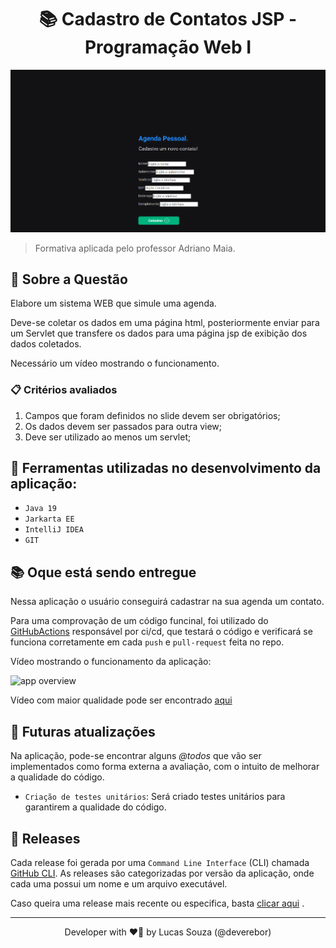 <h1 align="center">📚 Cadastro de Contatos JSP - Programação Web I</h1>

<p align="center">

![app overview](./.github/images/app-overview.png)

</p>

> Formativa aplicada pelo professor Adriano Maia.

## 📢 Sobre a Questão

Elabore um sistema WEB que simule uma agenda.

Deve-se coletar os dados em uma página html, posteriormente enviar para um
Servlet que transfere os dados para uma página jsp de exibição dos dados
coletados.

Necessário um vídeo mostrando o funcionamento.

### 📋 Critérios avaliados

1. Campos que foram definidos no slide devem ser obrigatórios;
2. Os dados devem ser passados para outra view;
3. Deve ser utilizado ao menos um servlet;

## 🎯 Ferramentas utilizadas no desenvolvimento da aplicação:

- `Java 19`
- `Jarkarta EE`
- `IntelliJ IDEA`
- `GIT`

## 📚 Oque está sendo entregue

Nessa aplicação o usuário conseguirá cadastrar na sua agenda um contato.

Para uma comprovação de um código funcinal, foi utilizado
do [GitHubActions](https://github.com/features/actions)
responsável por ci/cd,
que testará o código e verificará se funciona corretamente em cada `push`
e `pull-request` feita no repo.

Vídeo mostrando o funcionamento da aplicação:

![app overview](./.github/video/app-overview.gif)

Vídeo com maior qualidade pode ser encontrado
[aqui](.github/video/app-overview.mp4)

## 🦥 Futuras atualizações

Na aplicação, pode-se encontrar alguns _@todos_ que vão ser
implementados
como
forma externa a avaliação, com
o intuito de melhorar a qualidade do código.

- `Criação de testes unitários`: Será criado testes unitários para
  garantirem a qualidade do código.

## 🚀 Releases

Cada release foi gerada por uma `Command Line Interface` (CLI)
chamada [GitHub CLI](https://cli.github.com/).
As releases são categorizadas por versão da aplicação, onde cada uma possui um
nome e um arquivo executável.

Caso queira uma release mais recente ou especifica,
basta [clicar aqui](https://github.com/deverebor/personal-schedule-jsp/releases/)
.

---

<p align='center'>
  Developer with ❤️‍🔥 by Lucas Souza (@deverebor)
</p>